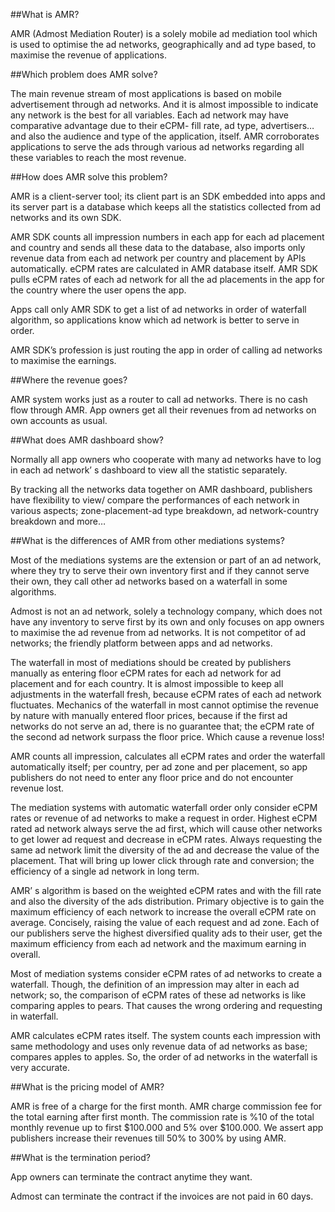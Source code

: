 ##What is AMR?
 
AMR (Admost Mediation Router) is a solely mobile ad mediation tool which is used to optimise the ad networks, geographically and ad type based, to maximise the revenue of applications.
 
##Which problem does AMR solve?
 
The main revenue stream of most applications is based on mobile advertisement through ad networks. And it is almost impossible to indicate any network is the best for all variables. Each ad network may have comparative advantage due to their eCPM- fill rate, ad type, advertisers… and also the audience and type of the application, itself. AMR corroborates applications to serve the ads through various ad networks regarding all these variables to reach the most revenue.  
 
##How does AMR solve this problem?
 
AMR is a client-server tool; its client part is an SDK embedded into apps and its server part is a database which keeps all the statistics collected from ad networks and its own SDK.

AMR SDK counts all impression numbers in each app for each ad placement and country and sends all these data to the database, also imports only revenue data from each ad network per country and placement by APIs automatically. eCPM rates are calculated in AMR database itself. AMR SDK pulls eCPM rates of each ad network for all the ad placements in the app for the country where the user opens the app.

Apps call only AMR SDK to get a list of ad networks in order of waterfall algorithm, so applications know which ad network is better to serve in order. 

AMR SDK’s profession is just routing the app in order of calling ad networks to maximise the earnings.
 
##Where the revenue goes?
 
AMR system works just as a router to call ad networks. There is no cash flow through AMR. App owners get all their revenues from ad networks on own accounts as usual.
 
##What does AMR dashboard show?
 
Normally all app owners who cooperate with many ad networks have to log in each ad network’ s dashboard to view all the statistic separately. 

By tracking all the networks data together on AMR dashboard, publishers have flexibility to view/ compare the performances of each network in various aspects; zone-placement-ad type breakdown, ad network-country breakdown and more…

 
##What is the differences of AMR from other mediations systems?
 
Most of the mediations systems are the extension or part of an ad network, where they try to serve their own inventory first and if they cannot serve their own, they call other ad networks based on a waterfall in some algorithms.

Admost is not an ad network, solely a technology company, which does not have any inventory to serve first by its own and only focuses on app owners to maximise the ad revenue from ad networks. It is not competitor of ad networks; the friendly platform between apps and ad networks.

The waterfall in most of mediations should be created by publishers manually as entering floor eCPM rates for each ad network for ad placement and for each country. It is almost impossible to keep all adjustments in the waterfall fresh, because eCPM rates of each ad network fluctuates. Mechanics of the waterfall in most cannot optimise the revenue by nature with manually entered floor prices, because if the first ad networks do not serve an ad, there is no guarantee that; the eCPM rate of the second ad network surpass the floor price. Which cause a revenue loss!

AMR counts all impression, calculates all eCPM rates and order the waterfall automatically itself; per country, per ad zone and per placement, so app publishers do not need to enter any floor price and do not encounter revenue lost.

The mediation systems with automatic waterfall order only consider eCPM rates or revenue of ad networks to make a request in order. Highest eCPM rated ad network always serve the ad first, which will cause other networks to get lower ad request and decrease in eCPM rates. Always requesting the same ad network limit the diversity of the ad and decrease the value of the placement. That will bring up lower click through rate and conversion; the efficiency of a single ad network in long term.

AMR’ s algorithm is based on the weighted eCPM rates and with the fill rate and also the diversity of the ads distribution. Primary objective is to gain the maximum efficiency of each network to increase the overall eCPM rate on average. Concisely, raising the value of each request and ad zone. Each of our publishers serve the highest diversified quality ads to their user, get the maximum efficiency from each ad network and the maximum earning in overall. 

Most of mediation systems consider eCPM rates of ad networks to create a waterfall. Though, the definition of an impression may alter in each ad network; so, the comparison of eCPM rates of these ad networks is like comparing apples to pears. That causes the wrong ordering and requesting in waterfall.

AMR calculates eCPM rates itself. The system counts each impression with same methodology and uses only revenue data of ad networks as base; compares apples to apples. So, the order of ad networks in the waterfall is very accurate.

 
##What is the pricing model of AMR?     
 
AMR is free of a charge for the first month. AMR charge commission fee for the total earning after first month. The commission rate is %10 of the total monthly revenue up to first $100.000 and 5% over $100.000. We assert app publishers increase their revenues till 50% to 300% by using AMR.
 

 
##What is the termination period?
 
App owners can terminate the contract anytime they want. 

Admost can terminate the contract if the invoices are not paid in 60 days.
 

